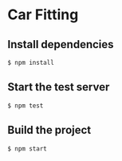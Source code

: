 Car Fitting
============

Install dependencies
--------------------

    $ npm install

Start the test server
---------------------

    $ npm test

Build the project
-----------------

    $ npm start
